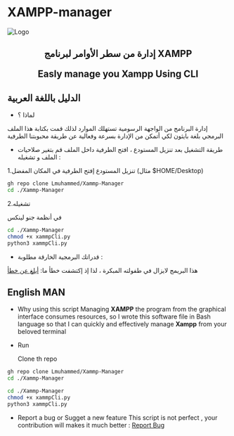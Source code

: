 # XAMPP-manager

<img src="https://github.com/Lmuhammed/Xammp-manager/blob/main/repo_pic.png" alt="Logo">
<div align="center">
<h2>
<p>
    إدارة من سطر الأوامر لبرنامج XAMPP
</p>  
Easly manage you Xampp Using CLI
</h2>
</div>


## الدليل باللغة العربية
- لماذا ؟

إدارة البرنامج من الواجهة الرسومية تستهلك الموارد لذلك قمت بكتابة هذا الملف البرمجي بلغة بايثون لكي أتمكن من الإدارة بسرعة وفعالية عن طريقة محبوبتنا الطرفية
- طريقة التشغيل
بعد تنزيل المستودع ، افتح الطرفية داخل الملف قم بتغير صلاحيات الملف و تشغيله :

1.تنزيل المستودع
إفتح الطرفية في المكان المفضل (مثال $HOME/Desktop)

```bash
gh repo clone Lmuhammed/Xammp-Manager
cd ./Xammp-Manager
```
2.تشغيله

في أنظمة جنو لينكس

```bash
cd ./Xammp-Manager
chmod +x xammpCli.py
python3 xammpCli.py
```

- قدراتك البرمجية الخارقة مطلوبة :
  
<div align="left">
    هذا البريمج لايزال في طفولته المبكرة ، لذا إذ إكتشفت خطأ ما:
   <a href="https://github.com/Lmuhammed/XAMPP-manager/issues">أبلغ عن خطأ</a>
                                                                                           

</div> 
      
## English MAN 
- Why using this script
Managing **XAMPP** the program from the graphical interface consumes resources, so I wrote this software file in Bash language so that I can quickly and effectively manage **Xampp** from your beloved terminal 
- Run

  Clone th repo
```bash
gh repo clone Lmuhammed/Xammp-Manager
cd ./Xammp-Manager
```

```bash
cd ./Xammp-Manager
chmod +x xammpCli.py
python3 xammpCli.py
```
- Report a bug or Sugget a new feature
This script is not perfect , your contribution will makes it much better : 
  <a href="https://github.com/Lmuhammed/XAMPP-manager/issues">Report Bug</a>

